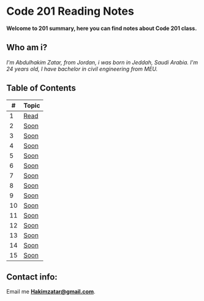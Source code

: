 # Code 201 Reading Notes

**Welcome to 201 summary, here you can find notes about Code 201 class.**


## Who am i?
*I'm Abdulhakim Zatar, from Jordan, i was born in Jeddah, Saudi Arabia.
I'm 24 years old, I have bachelor in civil engineering from MEU.*

## Table of Contents

\# | Topic 
--- | ---
1 | [Read ](read01)
2 | [Soon]()
3 | [Soon]()
4 | [Soon]()
5 | [Soon]()
6 | [Soon]()
7 | [Soon]()
8 | [Soon]()
9 | [Soon]()
10 | [Soon]()
11 | [Soon]()
12 | [Soon]()
13 | [Soon]()
14 | [Soon]()
15 | [Soon]()

## Contact info:
Email me **Hakimzatar@gmail.com**.
